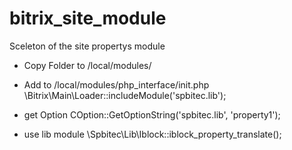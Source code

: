 # bitrix_site_module
Sceleton of the site propertys module

* Copy Folder to /local/modules/
* Add to /local/modules/php_interface/init.php 
\Bitrix\Main\Loader::includeModule('spbitec.lib');

* get Option
COption::GetOptionString('spbitec.lib', 'property1');
* use lib module
\Spbitec\Lib\Iblock::iblock_property_translate();
